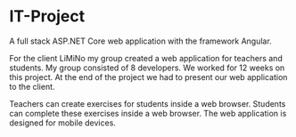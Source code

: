 # IT-Project
A full stack ASP.NET Core web application with the framework Angular.

For the client LiMiNo my group created a web application for teachers and students. My group consisted of 8 developers. We worked for 12 weeks on this project. At the end of the project we had to present our web application to the client.

Teachers can create exercises for students inside a web browser. Students can complete these exercises inside a web browser. The web application is designed for mobile devices.  

